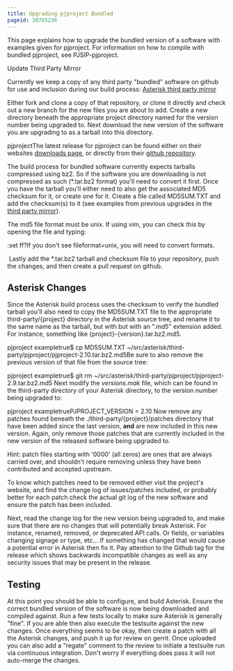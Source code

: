 ```yaml
---
title: Upgrading pjproject Bundled
pageid: 38765236
---
```


This page explains how to upgrade the bundled version of a software with examples given for pjproject. For information on how to compile with bundled pjproject, see PJSIP-pjproject.

Update Third Party Mirror

Currently we keep a copy of any third party "bundled" software on github for use and inclusion during our build process: [Asterisk third party mirror](https://github.com/asterisk/third-party)

Either fork and clone a copy of that repository, or clone it directly and check out a new branch for the new files you are about to add. Create a new directory beneath the appropriate project directory named for the version number being upgraded to. Next download the new version of the software you are upgrading to as a tarball into this directory.

pjprojectThe latest release for pjproject can be found either on their websites [downloads page](https://www.pjsip.org/download.htm), or directly from their [github repository](https://github.com/pjsip/pjproject/releases).

The build process for bundled software currently expects tarballs compressed using bz2. So if the software you are downloading is not compressed as such (\*.tar.bz2 format) you'll need to convert it first. Once you have the tarball you'll either need to also get the associated MD5 checksum for it, or create one for it. Create a file called MD5SUM.TXT and add the checksum(s) to it (see examples from previous upgrades in the [third party mirror](https://github.com/asterisk/third-party)).

The md5 file format must be unix. If using vim, you can check this by opening the file and typing:

:set ff?If you don't see fileformat=unix, you will need to convert formats.

 Lastly add the \*.tar.bz2 tarball and checksum file to your repository, push the changes, and then create a pull request on github.

Asterisk Changes
----------------

Since the Asterisk build process uses the checksum to verify the bundled tarball you'll also need to copy the MD5SUM.TXT file to the appropriate third-party/{project} directory in the Asterisk source tree, and rename it to the same name as the tarball, but with but with an ".md5" extension added. For instance, something like {project}-{version}.tar.bz2.md5.

pjproject exampletrue$ cp MD5SUM.TXT ~/src/asterisk/third-party/pjproject/pjproject-2.10.tar.bz2.md5Be sure to also remove the previous version of that file from the source tree:

pjproject exampletrue$ git rm ~/src/asterisk/third-party/pjproject/pjproject-2.9.tar.bz2.md5
Next modify the *versions.mak* file, which can be found in the third-party directory of your Asterisk directory, to the version number being upgraded to:

pjproject exampletruePJPROJECT\_VERSION = 2.10
Now remove any patches found beneath the ./third-party/{project}/patches directory that have been added since the last version, **and** are now included in this new version. Again, only remove those patches that are currently included in the new version of the released software being upgraded to.

Hint: patch files starting with '0000' (all zeros) are ones that are always carried over, and shouldn't require removing unless they have been contributed and accepted upstream.

To know which patches need to be removed either visit the project's website, and find the change log of issues/patches included, or probably better for each patch check the actual git log of the new software and ensure the patch has been included.

Next, read the change log for the new version being upgraded to, and make sure that there are no changes that will potentially break Asterisk. For instance, renamed, removed, or deprecated API calls. Or fields, or variables changing signage or type, etc... If something has changed that would cause a potential error in Asterisk then fix it. Pay attention to the Github tag for the release which shows backwards incompatible changes as well as any security issues that may be present in the release.

Testing
-------

At this point you should be able to configure, and build Asterisk. Ensure the correct bundled version of the software is now being downloaded and compiled against. Run a few tests locally to make sure Asterisk is generally "fine". If you are able then also execute the testsuite against the new changes. Once everything seems to be okay, then create a patch with all the Asterisk changes, and push it up for review on gerrit. Once uploaded you can also add a "regate" comment to the review to initiate a testsuite run via continuous integration. Don't worry if everything does pass it will not auto-merge the changes.

 

